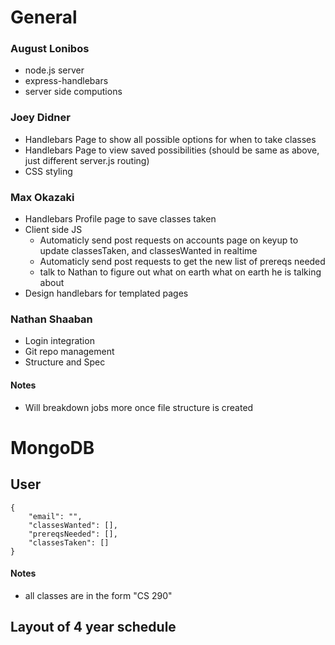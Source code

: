 # General

### August Lonibos

* node.js server
* express-handlebars
* server side computions

### Joey Didner

* Handlebars Page to show all possible options for when to take classes
* Handlebars Page to view saved possibilities (should be same as above, just different server.js routing)
* CSS styling

### Max Okazaki

* Handlebars Profile page to save classes taken
* Client side JS
	* Automaticly send post requests on accounts page on keyup to update classesTaken, and classesWanted in realtime
	* Automaticly send post requests to get the new list of prereqs needed
	* talk to Nathan to figure out what on earth what on earth he is talking about
* Design handlebars for templated pages

### Nathan Shaaban

* Login integration
* Git repo management
* Structure and Spec

#### Notes

* Will breakdown jobs more once file structure is created

# MongoDB

## User
```
{
	"email": "",
	"classesWanted": [],
	"prereqsNeeded": [],
	"classesTaken": []
}
```
#### Notes

* all classes are in the form "CS 290"

## Layout of 4 year schedule
